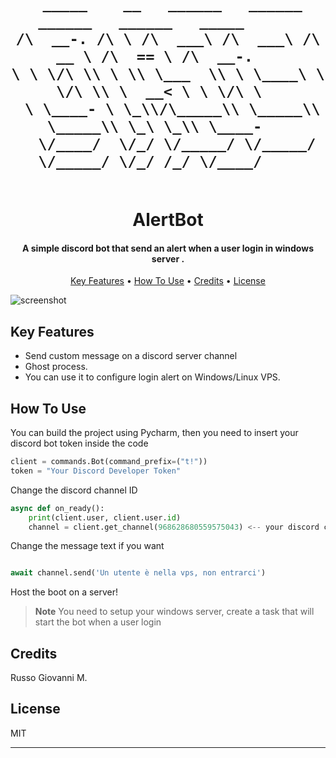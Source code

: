 
<h1 align="center">
  <br>





     _____    __   ______   ______   ______   ______   _____      
    /\  __-. /\ \ /\  ___\ /\  ___\ /\  __ \ /\  == \ /\  __-.   
    \ \ \/\ \\ \ \\ \___  \\ \ \____\ \ \/\ \\ \  __< \ \ \/\ \  
     \ \____- \ \_\\/\_____\\ \_____\\ \_____\\ \_\ \_\\ \____-   
      \/____/  \/_/ \/_____/ \/_____/ \/_____/ \/_/ /_/ \/____/    
                                                                                         
                                   
                                  
                                  
                                  
                                  
                           
  <br>
 AlertBot
  <br>
</h1>

<h4 align="center">A simple discord bot that send an alert when a user login in windows server
.</h4>


<p align="center">
  <a href="#key-features">Key Features</a> •
  <a href="#how-to-use">How To Use</a> •
  <a href="#credits">Credits</a> •
  <a href="#license">License</a>
</p>

![screenshot](https://www.trendingus.com/wp-content/uploads/2021/09/Trending-Discord-Bots-to-Game-Up-Your-Server-1920x768.jpg)

## Key Features

* Send custom message on a discord server channel
* Ghost process. 
* You can use it to configure login alert on Windows/Linux VPS.


## How To Use

You can build the project using Pycharm, then you need to insert your discord bot token inside the code

```python
client = commands.Bot(command_prefix=("t!"))
token = "Your Discord Developer Token"

```

Change the discord channel ID 

```python
async def on_ready():
    print(client.user, client.user.id)
    channel = client.get_channel(968628680559575043) <-- your discord channel ID

```
Change the message text if you want

```python

await channel.send('Un utente è nella vps, non entrarci')

```

Host the boot on a server!

> **Note**
> You need to setup your windows server, create a task that will start the bot when a user login


## Credits

Russo Giovanni M.


## License

MIT

---

